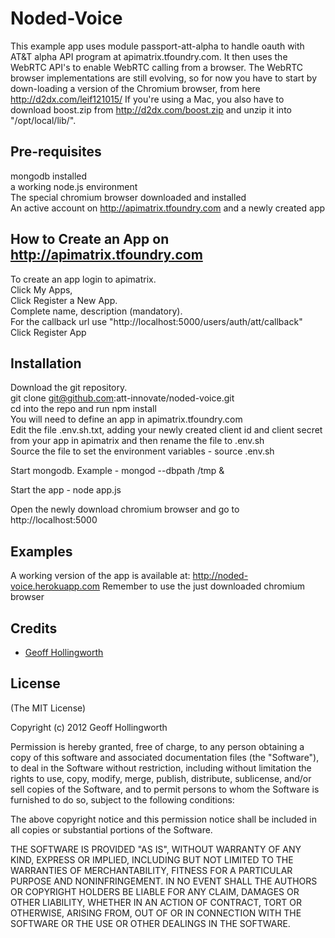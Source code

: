 # Noded-Voice

This example app uses module passport-att-alpha to handle oauth with AT&T alpha API program at apimatrix.tfoundry.com.
It then uses the WebRTC API's to enable WebRTC calling from a browser.
The WebRTC browser implementations are still evolving, so for now you have to start by down-loading a version of the Chromium browser, from here http://d2dx.com/leif121015/
If you're using a Mac, you also have to download boost.zip from http://d2dx.com/boost.zip and unzip it into "/opt/local/lib/".


## Pre-requisites

mongodb installed  
a working node.js environment  
The special chromium browser downloaded and installed  
An active account on http://apimatrix.tfoundry.com and a newly created app  

## How to Create an App on http://apimatrix.tfoundry.com

To create an app login to apimatrix.  
Click My Apps,  
Click Register a New App.  
Complete name, description (mandatory).  
For the callback url use "http://localhost:5000/users/auth/att/callback"  
Click Register App

## Installation

Download the git repository.  
git clone git@github.com:att-innovate/noded-voice.git  
cd into the repo and run npm install  
You will need to define an app in apimatrix.tfoundry.com  
Edit the file .env.sh.txt, adding your newly created client id and client secret from your app in apimatrix and then rename the file to .env.sh  
Source the file to set the environment variables - source .env.sh  

Start mongodb.  Example - mongod --dbpath /tmp &

Start the app - node app.js

Open the newly download chromium browser and go to http://localhost:5000

## Examples

A working version of the app is available at: http://noded-voice.herokuapp.com  Remember to use the just downloaded chromium browser

## Credits

  - [Geoff Hollingworth](http://github.com/eusholli)

## License

(The MIT License)

Copyright (c) 2012 Geoff Hollingworth

Permission is hereby granted, free of charge, to any person obtaining a copy of
this software and associated documentation files (the "Software"), to deal in
the Software without restriction, including without limitation the rights to
use, copy, modify, merge, publish, distribute, sublicense, and/or sell copies of
the Software, and to permit persons to whom the Software is furnished to do so,
subject to the following conditions:

The above copyright notice and this permission notice shall be included in all
copies or substantial portions of the Software.

THE SOFTWARE IS PROVIDED "AS IS", WITHOUT WARRANTY OF ANY KIND, EXPRESS OR
IMPLIED, INCLUDING BUT NOT LIMITED TO THE WARRANTIES OF MERCHANTABILITY, FITNESS
FOR A PARTICULAR PURPOSE AND NONINFRINGEMENT. IN NO EVENT SHALL THE AUTHORS OR
COPYRIGHT HOLDERS BE LIABLE FOR ANY CLAIM, DAMAGES OR OTHER LIABILITY, WHETHER
IN AN ACTION OF CONTRACT, TORT OR OTHERWISE, ARISING FROM, OUT OF OR IN
CONNECTION WITH THE SOFTWARE OR THE USE OR OTHER DEALINGS IN THE SOFTWARE.
